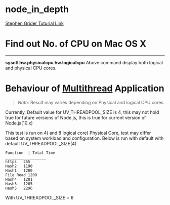 # node_in_depth

[Stephen Grider Tuturial Link](https://www.udemy.com/course/advanced-node-for-developers/)

Find out No. of CPU on Mac OS X
======
***
**sysctl hw.physicalcpu hw.logicalcpu**
Above command display both logical and physical CPU cores. 

Behaviour of [Multithread](./advanced_concepts/multithread.js) Application
=========

> *Note*: Result may varies depending on Physical and logical CPU cores. 

Currently, Default value for UV_THREADPOOL_SIZE is 4, this may not hold true for future versions of Node.js, this is true for current version of Node.js(10.x)

This test is run on 4( and 8 logical core) Physical Core, test may differ based on system workload and configuration. 
Below is run with default with default UV_THREADPOOL_SIZE(4)

```
Function  | Total Time 
__________________
https   255
Hash2   1190
Hash1   1200
File Read 1200
Hash4   1201
Hash3   1205
Hash5   2296
```
With UV_THREADPOOL_SIZE = 6

